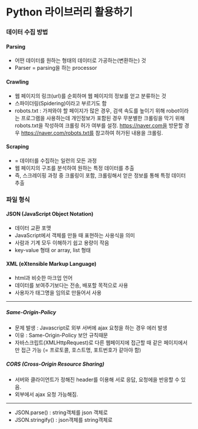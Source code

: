 # Python 라이브러리 활용하기

### 데이터 수집 방법
#### Parsing
* 어떤 데이터를 원하는 형태의 데이터로 가공하는(변환하는) 것
* Parser = parsing을 하는 processor

#### Crawling
* 웹 페이지의 링크(url)를 순회하며 웹 페이지의 정보를 얻고 분류하는 것
* 스파이더링(Spidering)이라고 부르기도 함
* robots.txt : 가져와야 할 페이지가 많은 경우, 검색 속도를 높이기 위해 robot이라는 프로그램을 사용하는데 개인정보가 포함된 경우 무분별한 크롤링을 막기 위해 robots.txt을 작성하여 크롤링 허가 여부를 설정. https://naver.com을 방문할 경우 https://naver.com/robots.txt를 참고하여 허가된 내용을 크롤링.

#### Scraping
* = 데이터를 수집하는 일련의 모든 과정
* 웹 페이지의 구조를 분석하여 원하는 특정 데이터를 추출
* 즉, 스크레이핑 과정 중 크롤링이 포함, 크롤링해서 얻은 정보를 통해 특정 데이터 추출

### 파일 형식
#### JSON (JavaScript Object Notation)
* 데이터 교환 포맷
* JavaScript에서 객체를 만들 때 표현하는 사용식을 의미
* 사람과 기계 모두 이해하기 쉽고 용량이 작음
* key-value 형태 or array, list 형태

#### XML (eXtensible Markup Language)
* html과 비슷한 마크업 언어
* 데이터를 보여주기보다는 전송, 배포할 목적으로 사용
* 사용자가 태그명을 임의로 만들어서 사용

- - -
##### Same-Origin-Policy
* 문제 발생 : Javascript로 외부 서버에 ajax 요청을 하는 경우 에러 발생
* 이유 : Same-Origin-Policy 보안 규칙때문
* 자바스크립트(XMLHttpRequest)로 다른 웹페이지에 접근할 때 같은 페이지에서만 접근 가능 (= 프로토콜, 호스트명, 포트번호가 같아야 함)

##### CORS (Cross-Origin Resource Sharing)
* 서버와 클라이언트가 정해진 header를 이용해 서로 응답, 요청에을 반응할 수 있음.
* 외부에서 ajax 요청 가능해짐.

- - -
* JSON.parse() : string객체를 json 객체로
* JSON.stringify() : json객체를 string객체로
